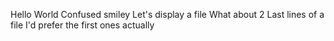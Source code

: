 Hello World
Confused smiley
Let's display a file
What about 2
Last lines of a file
I'd prefer the first ones actually
